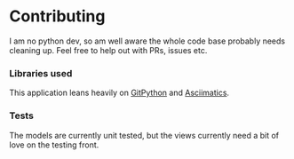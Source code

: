 # Contributing
I am no python dev, so am well aware the whole code base probably needs
cleaning up. Feel free to help out with PRs, issues etc.

### Libraries used
This application leans heavily on [GitPython](https://github.com/gitpython-developers/GitPython)
and [Asciimatics](https://github.com/peterbrittain/asciimatics).

### Tests
The models are currently unit tested, but the views currently need a bit
of love on the testing front.